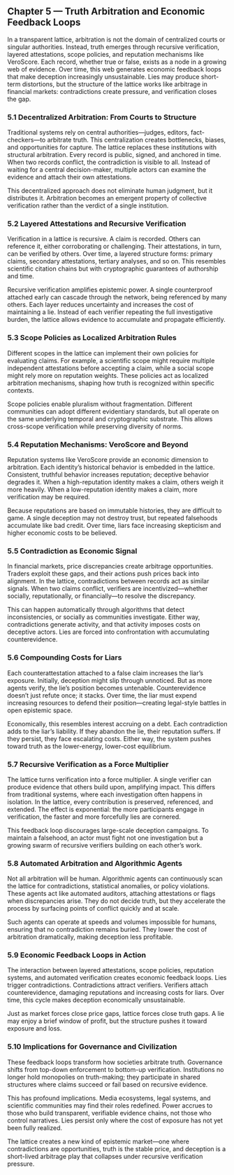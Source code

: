 ## **Chapter 5 — Truth Arbitration and Economic Feedback Loops**

In a transparent lattice, arbitration is not the domain of centralized courts or singular authorities. Instead, truth emerges through recursive verification, layered attestations, scope policies, and reputation mechanisms like VeroScore. Each record, whether true or false, exists as a node in a growing web of evidence. Over time, this web generates economic feedback loops that make deception increasingly unsustainable. Lies may produce short-term distortions, but the structure of the lattice works like arbitrage in financial markets: contradictions create pressure, and verification closes the gap.

### **5.1 Decentralized Arbitration: From Courts to Structure**

Traditional systems rely on central authorities—judges, editors, fact-checkers—to arbitrate truth. This centralization creates bottlenecks, biases, and opportunities for capture. The lattice replaces these institutions with structural arbitration. Every record is public, signed, and anchored in time. When two records conflict, the contradiction is visible to all. Instead of waiting for a central decision-maker, multiple actors can examine the evidence and attach their own attestations.

This decentralized approach does not eliminate human judgment, but it distributes it. Arbitration becomes an emergent property of collective verification rather than the verdict of a single institution.

### **5.2 Layered Attestations and Recursive Verification**

Verification in a lattice is recursive. A claim is recorded. Others can reference it, either corroborating or challenging. Their attestations, in turn, can be verified by others. Over time, a layered structure forms: primary claims, secondary attestations, tertiary analyses, and so on. This resembles scientific citation chains but with cryptographic guarantees of authorship and time.

Recursive verification amplifies epistemic power. A single counterproof attached early can cascade through the network, being referenced by many others. Each layer reduces uncertainty and increases the cost of maintaining a lie. Instead of each verifier repeating the full investigative burden, the lattice allows evidence to accumulate and propagate efficiently.

### **5.3 Scope Policies as Localized Arbitration Rules**

Different scopes in the lattice can implement their own policies for evaluating claims. For example, a scientific scope might require multiple independent attestations before accepting a claim, while a social scope might rely more on reputation weights. These policies act as localized arbitration mechanisms, shaping how truth is recognized within specific contexts.

Scope policies enable pluralism without fragmentation. Different communities can adopt different evidentiary standards, but all operate on the same underlying temporal and cryptographic substrate. This allows cross-scope verification while preserving diversity of norms.

### **5.4 Reputation Mechanisms: VeroScore and Beyond**

Reputation systems like VeroScore provide an economic dimension to arbitration. Each identity’s historical behavior is embedded in the lattice. Consistent, truthful behavior increases reputation; deceptive behavior degrades it. When a high-reputation identity makes a claim, others weigh it more heavily. When a low-reputation identity makes a claim, more verification may be required.

Because reputations are based on immutable histories, they are difficult to game. A single deception may not destroy trust, but repeated falsehoods accumulate like bad credit. Over time, liars face increasing skepticism and higher economic costs to be believed.

### **5.5 Contradiction as Economic Signal**

In financial markets, price discrepancies create arbitrage opportunities. Traders exploit these gaps, and their actions push prices back into alignment. In the lattice, contradictions between records act as similar signals. When two claims conflict, verifiers are incentivized—whether socially, reputationally, or financially—to resolve the discrepancy.

This can happen automatically through algorithms that detect inconsistencies, or socially as communities investigate. Either way, contradictions generate activity, and that activity imposes costs on deceptive actors. Lies are forced into confrontation with accumulating counterevidence.

### **5.6 Compounding Costs for Liars**

Each counterattestation attached to a false claim increases the liar’s exposure. Initially, deception might slip through unnoticed. But as more agents verify, the lie’s position becomes untenable. Counterevidence doesn’t just refute once; it stacks. Over time, the liar must expend increasing resources to defend their position—creating legal-style battles in open epistemic space.

Economically, this resembles interest accruing on a debt. Each contradiction adds to the liar’s liability. If they abandon the lie, their reputation suffers. If they persist, they face escalating costs. Either way, the system pushes toward truth as the lower-energy, lower-cost equilibrium.

### **5.7 Recursive Verification as a Force Multiplier**

The lattice turns verification into a force multiplier. A single verifier can produce evidence that others build upon, amplifying impact. This differs from traditional systems, where each investigation often happens in isolation. In the lattice, every contribution is preserved, referenced, and extended. The effect is exponential: the more participants engage in verification, the faster and more forcefully lies are cornered.

This feedback loop discourages large-scale deception campaigns. To maintain a falsehood, an actor must fight not one investigation but a growing swarm of recursive verifiers building on each other’s work.

### **5.8 Automated Arbitration and Algorithmic Agents**

Not all arbitration will be human. Algorithmic agents can continuously scan the lattice for contradictions, statistical anomalies, or policy violations. These agents act like automated auditors, attaching attestations or flags when discrepancies arise. They do not decide truth, but they accelerate the process by surfacing points of conflict quickly and at scale.

Such agents can operate at speeds and volumes impossible for humans, ensuring that no contradiction remains buried. They lower the cost of arbitration dramatically, making deception less profitable.

### **5.9 Economic Feedback Loops in Action**

The interaction between layered attestations, scope policies, reputation systems, and automated verification creates economic feedback loops. Lies trigger contradictions. Contradictions attract verifiers. Verifiers attach counterevidence, damaging reputations and increasing costs for liars. Over time, this cycle makes deception economically unsustainable.

Just as market forces close price gaps, lattice forces close truth gaps. A lie may enjoy a brief window of profit, but the structure pushes it toward exposure and loss.

### **5.10 Implications for Governance and Civilization**

These feedback loops transform how societies arbitrate truth. Governance shifts from top-down enforcement to bottom-up verification. Institutions no longer hold monopolies on truth-making; they participate in shared structures where claims succeed or fail based on recursive evidence.

This has profound implications. Media ecosystems, legal systems, and scientific communities may find their roles redefined. Power accrues to those who build transparent, verifiable evidence chains, not those who control narratives. Lies persist only where the cost of exposure has not yet been fully realized.

The lattice creates a new kind of epistemic market—one where contradictions are opportunities, truth is the stable price, and deception is a short-lived arbitrage play that collapses under recursive verification pressure.
